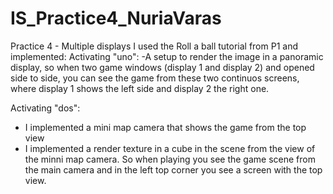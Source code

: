 # IS_Practice4_NuriaVaras
 Practice 4 - Multiple displays
I used the Roll a ball tutorial from P1 and implemented:
Activating "uno": 
-A setup to render the image in a panoramic display, so when two game windows (display 1 and display 2) and opened side to side, you can see the game from these two continuos screens, where display 1 shows the left side and display 2 the right one. 

Activating "dos":
- I implemented a mini map camera that shows the game from the top view
- I implemented a render texture in a cube in the scene from the view of the minni map camera. So when playing you see the game scene from the main camera and in the left top corner you see a screen with the top view.
